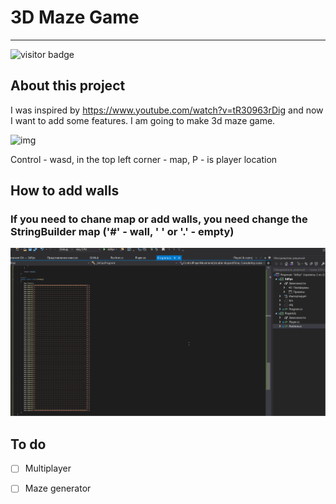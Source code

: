 # 3D Maze Game
----------

![visitor badge](https://visitor-badge.glitch.me/badge?page_id=AlexRajvandary/3DConsoleGame)
## About this project
I was inspired by https://www.youtube.com/watch?v=tR30963rDig and now I want to add some features. I am going to make 3d maze game. 

![img](Images/3DConsoleGameUpdate.gif) 

Control - wasd, in the top left corner - map, P - is player location
## How to add walls
### If you need to chane map or add walls, you need change the StringBuilder map ('#' - wall, ' ' or '.' - empty)
![img](Images/MapChanging.gif)
## To do
- [ ] Multiplayer
- [ ] Maze generator


